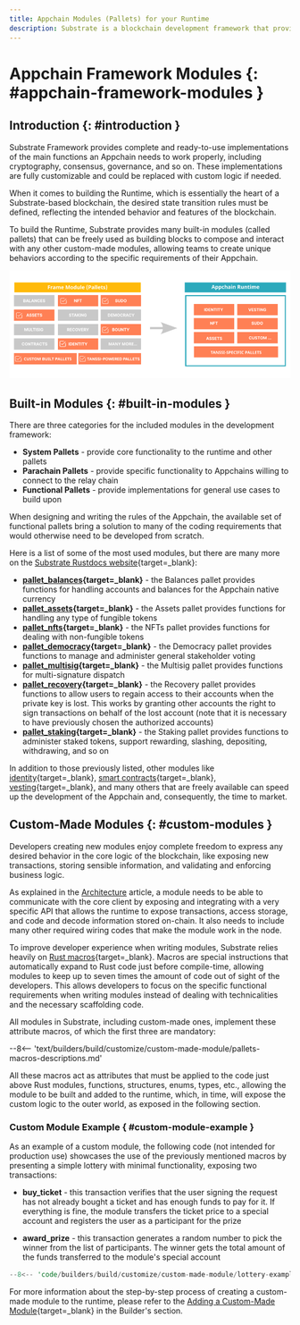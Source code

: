 ```yaml
---
title: Appchain Modules (Pallets) for your Runtime
description: Substrate is a blockchain development framework that provides modules (pallets) ready to be composed with the developer's custom logic in the Appchain Runtime.
---
```


# Appchain Framework Modules {: #appchain-framework-modules }

## Introduction {: #introduction }

Substrate Framework provides complete and ready-to-use implementations of the main functions an Appchain needs to work properly, including cryptography, consensus, governance, and so on. These implementations are fully customizable and could be replaced with custom logic if needed.

When it comes to building the Runtime, which is essentially the heart of a Substrate-based blockchain, the desired state transition rules must be defined, reflecting the intended behavior and features of the blockchain.

To build the Runtime, Substrate provides many built-in modules (called pallets) that can be freely used as building blocks to compose and interact with any other custom-made modules, allowing teams to create unique behaviors according to the specific requirements of their Appchain.

![Built-in modules](/images/learn/framework/modules/modules-1.png)

## Built-in Modules {: #built-in-modules }

There are three categories for the included modules in the development framework:

- **System Pallets** - provide core functionality to the runtime and other pallets
- **Parachain Pallets** - provide specific functionality to Appchains willing to connect to the relay chain
- **Functional Pallets** - provide implementations for general use cases to build upon

When designing and writing the rules of the Appchain, the available set of functional pallets bring a solution to many of the coding requirements that would otherwise need to be developed from scratch.

Here is a list of some of the most used modules, but there are many more on the [Substrate Rustdocs website](https://paritytech.github.io/substrate/){target=_blank}:

- **[pallet_balances](https://paritytech.github.io/substrate/master/pallet_balances/index.html){target=_blank}** - the Balances pallet provides functions for handling accounts and balances for the Appchain native currency
- **[pallet_assets](https://paritytech.github.io/substrate/master/pallet_assets/index.html){target=_blank}** - the Assets pallet provides functions for handling any type of fungible tokens
- **[pallet_nfts](https://paritytech.github.io/substrate/master/pallet_nfts/index.html){target=_blank}** - the NFTs pallet provides functions for dealing with non-fungible tokens
- **[pallet_democracy](https://paritytech.github.io/substrate/master/pallet_democracy/index.html){target=_blank}** - the Democracy pallet provides functions to manage and administer general stakeholder voting
- **[pallet_multisig](https://paritytech.github.io/substrate/master/pallet_multisig/index.html){target=_blank}** - the Multisig pallet provides functions for multi-signature dispatch
- **[pallet_recovery](https://paritytech.github.io/substrate/master/pallet_recovery/index.html){target=_blank}** - the Recovery pallet provides functions to allow users to regain access to their accounts when the private key is lost. This works by granting other accounts the right to sign transactions on behalf of the lost account (note that it is necessary to have previously chosen the authorized accounts)
- **[pallet_staking](https://paritytech.github.io/substrate/master/pallet_staking/index.html){target=_blank}** - the Staking pallet provides functions to administer staked tokens, support rewarding, slashing, depositing, withdrawing, and so on

In addition to those previously listed, other modules like [identity](https://paritytech.github.io/substrate/master/pallet_identity/index.html){target=_blank}, [smart contracts](https://paritytech.github.io/substrate/master/pallet_contracts/index.html){target=_blank}, [vesting](https://paritytech.github.io/substrate/master/pallet_vesting/index.html){target=_blank}, and many others that are freely available can speed up the development of the Appchain and, consequently, the time to market.

## Custom-Made Modules {: #custom-modules }

Developers creating new modules enjoy complete freedom to express any desired behavior in the core logic of the blockchain, like exposing new transactions, storing sensible information, and validating and enforcing business logic.

As explained in the [Architecture](/learn/framework/architecture#client-runtime-communication) article, a module needs to be able to communicate with the core client by exposing and integrating with a very specific API that allows the runtime to expose transactions, access storage, and code and decode information stored on-chain. It also needs to include many other required wiring codes that make the module work in the node.

To improve developer experience when writing modules, Substrate relies heavily on [Rust macros](https://doc.rust-lang.org/book/ch19-06-macros.html){target=_blank}. Macros are special instructions that automatically expand to Rust code just before compile-time, allowing modules to keep up to seven times the amount of code out of sight of the developers. This allows developers to focus on the specific functional requirements when writing modules instead of dealing with technicalities and the necessary scaffolding code.

All modules in Substrate, including custom-made ones, implement these attribute macros, of which the first three are mandatory:

--8<-- 'text/builders/build/customize/custom-made-module/pallets-macros-descriptions.md'

All these macros act as attributes that must be applied to the code just above Rust modules, functions, structures, enums, types, etc., allowing the module to be built and added to the runtime, which, in time, will expose the custom logic to the outer world, as exposed in the following section.

### Custom Module Example { #custom-module-example }

As an example of a custom module, the following code (not intended for production use) showcases the use of the previously mentioned macros by presenting a simple lottery with minimal functionality, exposing two transactions:

- **buy_ticket** - this transaction verifies that the user signing the request has not already bought a ticket and has enough funds to pay for it. If everything is fine, the module transfers the ticket price to a special account and registers the user as a participant for the prize

- **award_prize** - this transaction generates a random number to pick the winner from the list of participants. The winner gets the total amount of the funds transferred to the module's special account

```rust
--8<-- 'code/builders/build/customize/custom-made-module/lottery-example.rs'
```

For more information about the step-by-step process of creating a custom-made module to the runtime, please refer to the [Adding a Custom-Made Module](/builders/build/customize/adding-custom-made-module/){target=_blank} in the Builder's section.
